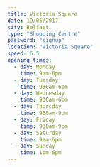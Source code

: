 ```yaml
---
title: Victoria Square
date: 19/05/2017
city: Belfast
type: "Shopping Centre"
password: "signup"
location: "Victoria Square"
speed: 6.5
opening_times:
  - day: Monday
    time: 9am-6pm
  - day: Tuesday
    time: 930am-6pm
  - day: Wednesday
    time: 930am-6pm
  - day: Thursday
    time: 930am-9pm
  - day: Friday
    time: 930am-9pm
  - day: Saturday
    time: 9am-6pm
  - day: Sunday
    time: 1pm-6pm
---
```

